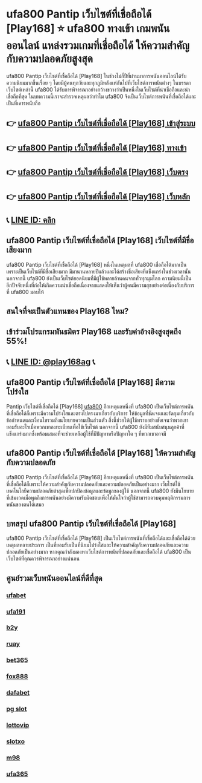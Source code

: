 
# ufa800 Pantip เว็บไซต์ที่เชื่อถือได้ [Play168] ⭐ ufa800 ทางเข้า เกมพนันออนไลน์ แหล่งรวมเกมที่เชื่อถือได้ ให้ความสําคัญกับความปลอดภัยสูงสุด

ufa800 Pantip เว็บไซต์ที่เชื่อถือได้ [Play168] ในช่วงไม่กี่ปีที่ผ่านมาการพนันออนไลน์ได้รับความนิยมมากขึ้นเรื่อย ๆ โดยมีผู้คนทุกวัยและทุกภูมิหลังแห่กันไปที่เว็บไซต์การพนันต่างๆ ในบรรดาเว็บไซต์เหล่านี้ ufa800 ได้รับการพิจารณาอย่างกว้างขวางว่าเป็นหนึ่งในเว็บไซต์ที่น่าเชื่อถือและน่าเชื่อถือที่สุด ในบทความนี้เราจะสํารวจเหตุผลว่าทําไม ufa800 จึงเป็นเว็บไซต์การพนันที่เชื่อถือได้และเป็นที่เคารพนับถือ

## 👉 [ufa800 Pantip เว็บไซต์ที่เชื่อถือได้ [Play168] เข้าสู่ระบบ](https://bit.ly/3TCj9rY)
## 👉 [ufa800 Pantip เว็บไซต์ที่เชื่อถือได้ [Play168] ทางเข้า](https://bit.ly/3TCj9rY)
## 👉 [ufa800 Pantip เว็บไซต์ที่เชื่อถือได้ [Play168] เว็บตรง](https://bit.ly/3TCj9rY)
## 👉 [ufa800 Pantip เว็บไซต์ที่เชื่อถือได้ [Play168] เว็บหลัก](https://bit.ly/3TCj9rY)
## 📞 [LINE ID: คลิก](https://line.me/R/ti/p/@342mcrfd)

## ufa800 Pantip เว็บไซต์ที่เชื่อถือได้ [Play168] เว็บไซต์ที่มีชื่อเสียงมาก
ufa800 Pantip เว็บไซต์ที่เชื่อถือได้ [Play168] หนึ่งในเหตุผลที่ ufa800 เชื่อถือได้มากเป็นเพราะเป็นเว็บไซต์ที่มีชื่อเสียงมาก มีมานานหลายปีแล้วและได้สร้างชื่อเสียงที่แข็งแกร่งในช่วงเวลานั้น นอกจากนี้ ufa800 ยังเป็นเว็บไซต์ยอดนิยมที่มีผู้ใช้หลายล้านคนจากทั่วทุกมุมโลก ความนิยมนี้เป็นอีกปัจจัยหนึ่งที่ก่อให้เกิดความน่าเชื่อถือเนื่องจากแสดงให้เห็นว่าผู้คนมีความสุขอย่างต่อเนื่องกับบริการที่ ufa800 มอบให้

## สนใจที่จะเป็นตัวแทนของ Play168 ไหม?
## เข้าร่วมโปรแกรมพันธมิตร Play168 และรับค่าอ้างอิงสูงสุดถึง 55%!
## 📞 [LINE ID: @play168ag](https://bit.ly/3RSGiFl) 📞

## ufa800 Pantip เว็บไซต์ที่เชื่อถือได้ [Play168] มีความโปร่งใส
Pantip เว็บไซต์ที่เชื่อถือได้ [Play168] [ufa800](https://atom.io/packages/ufa800) อีกเหตุผลหนึ่งที่ ufa800 เป็นเว็บไซต์การพนันที่เชื่อถือได้ก็เพราะมีความโปร่งใสและตรงไปตรงมาเกี่ยวกับบริการ ให้ข้อมูลที่ชัดเจนและรัดกุมเกี่ยวกับข้อกําหนดและเงื่อนไขรวมถึงนโยบายความเป็นส่วนตัว สิ่งนี้ช่วยให้ผู้ใช้ทราบอย่างชัดเจนว่าพวกเขายอมรับอะไรเมื่อพวกเขาลงทะเบียนเพื่อใช้เว็บไซต์ นอกจากนี้ ufa800 ยังมีทีมสนับสนุนลูกค้าที่แข็งแกร่งมากซึ่งพร้อมเสมอที่จะช่วยเหลือผู้ใช้ที่มีปัญหาหรือปัญหาใด ๆ ที่พวกเขาอาจมี

## ufa800 Pantip เว็บไซต์ที่เชื่อถือได้ [Play168] ให้ความสําคัญกับความปลอดภัย
ufa800 Pantip เว็บไซต์ที่เชื่อถือได้ [Play168] อีกเหตุผลหนึ่งที่ ufa800 เป็นเว็บไซต์การพนันที่เชื่อถือได้ก็เพราะให้ความสําคัญกับความปลอดภัยและความปลอดภัยเป็นอย่างมาก เว็บไซต์ใช้เทคโนโลยีความปลอดภัยล่าสุดเพื่อปกป้องข้อมูลและข้อมูลของผู้ใช้ นอกจากนี้ ufa800 ยังมีนโยบายที่เข้มงวดเมื่อพูดถึงการพนันอย่างมีความรับผิดชอบเพื่อให้มั่นใจว่าผู้ใช้สามารถควบคุมพฤติกรรมการพนันของตนได้เสมอ

## บทสรุป ufa800 Pantip เว็บไซต์ที่เชื่อถือได้ [Play168]
ufa800 Pantip เว็บไซต์ที่เชื่อถือได้ [Play168] เป็นเว็บไซต์การพนันที่เชื่อถือได้และเชื่อถือได้ด้วยเหตุผลหลายประการ เป็นที่ยอมรับเป็นที่นิยมโปร่งใสและให้ความสําคัญกับความปลอดภัยและความปลอดภัยเป็นอย่างมาก หากคุณกําลังมองหาเว็บไซต์การพนันที่ปลอดภัยและเชื่อถือได้ ufa800 เป็นเว็บไซต์ที่คุณควรพิจารณาอย่างแน่นอน

## ศูนย์รวมเว็บพนันออนไลน์ที่ดีที่สุด
### [ufabet](https://atom.io/packages/ufabet)
### [ufa191](https://atom.io/packages/ufa191)
### [b2y](https://atom.io/packages/b2y)
### [ruay](https://atom.io/themes/ruay)
### [bet365](https://atom.io/packages/bet365)
### [fox888](https://atom.io/packages/fox888)
### [dafabet](https://atom.io/packages/dafabet)
### [pg slot](https://atom.io/themes/pg%20slot)
### [lottovip](https://atom.io/packages/lottovip)
### [slotxo](https://atom.io/packages/slotxo)
### [m98](https://atom.io/packages/m98)
### [ufa365](https://atom.io/packages/ufa365)